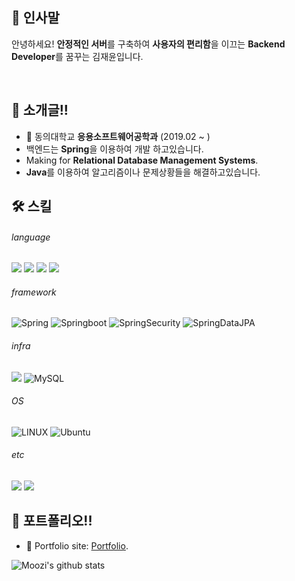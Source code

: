 ## 👋 인사말
<p align='left'>
  안녕하세요! <b>안정적인 서버</b>를 구축하여 <b>사용자의 편리함</b>을 이끄는 <b>Backend Developer</b>를 꿈꾸는 김재윤입니다.
</p>
<br/>

## 👯 소개글!!
  
* 🏫 동의대학교 **응용소프트웨어공학과** (2019.02 ~ )
* 백엔드는 **Spring**을 이용하여 개발 하고있습니다.
* Making for **Relational Database Management Systems**.
* **Java**를 이용하여 알고리즘이나 문제상황들을 해결하고있습니다.

## 🛠️ 스킬
###### language
<p>
  <img src="https://img.shields.io/badge/java-007396?style=flat-square&logo=java&logoColor=white"/>
  <img src="https://img.shields.io/badge/Python-3776AB?style=flat-square&logo=Python&logoColor=white"/>
  <img src="https://img.shields.io/badge/C-A8B9CC?style=flat-square&logo=C&logoColor=white"/>
  <img src="https://img.shields.io/badge/C++-00599C?style=flat-square&logo=C%2B%2B&logoColor=white"/>
</p>

###### framework
<p>
  <img alt="Spring" src="https://img.shields.io/badge/Spring-6DB33F?style=flat-square&logo=spring&logoColor=white" /> 
  <img alt="Springboot" src="https://img.shields.io/badge/SpringBoot-6DB33F?style=flat-square&logo=SpringBoot&logoColor=white"/>
  <img alt="SpringSecurity" src="https://img.shields.io/badge/SpringSecurity-6DB33F?style=flat-square&logo=SpringSecurity&logoColor=white"/>
  <img alt="SpringDataJPA" src="https://img.shields.io/badge/SpringDataJPA-6DB33F?style=flat-square&logo=SpringDataJPA&logoColor=white"/>
</p>

###### infra
<p>
  <img src="https://img.shields.io/badge/Docker-2496ED?style=flat-square&logo=Docker&logoColor=white"/>
  <img alt="MySQL" src="https://img.shields.io/badge/MySQL-00000F?style=flat-square&logo=mysql&logoColor=white" />  
</p>

###### OS
<p>
  <img alt="LINUX" src="https://img.shields.io/badge/Linux-FCC624?style=flat-square&logo=linux&logoColor=black" />
  <img alt="Ubuntu" src="https://img.shields.io/badge/Ubuntu-E95420?style=flat-square&logo=ubuntu&logoColor=white" />
</p>

###### etc
<p>
  <img src="https://img.shields.io/badge/Git-F05032?style=flat-square&logo=git&logoColor=white"/>
  <img src="https://img.shields.io/badge/Notion-000000?style=flat-square&logo=Notion&logoColor=white"/>
</p>

## 🎯 포트폴리오!!
- 🎯 Portfolio site: [Portfolio](https://www.notion.so/34189fc57bae4c43ae82957c23402f29?pvs=4).

![Moozi's github stats](https://github-readme-stats.vercel.app/api?username=MooziKim&hide=["issues"]&show_icons=true)
